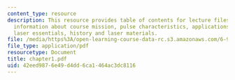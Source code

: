 ```yaml
---
content_type: resource
description: This resource provides table of contents for lecture files and provides
  information about course mission, pulse characteristics, applications, review of
  laser essentials, history and laser materials.
file: /media/https%3A/open-learning-course-data-rc.s3.amazonaws.com/6-977-ultrafast-optics-spring-2005/42eed9876e49d4dd6ca1464ac3dc8116_chapter1.pdf
file_type: application/pdf
resourcetype: Document
title: chapter1.pdf
uid: 42eed987-6e49-d4dd-6ca1-464ac3dc8116
---
```

